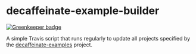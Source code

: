 # decaffeinate-example-builder

[![Greenkeeper badge](https://badges.greenkeeper.io/decaffeinate/decaffeinate-example-builder.svg)](https://greenkeeper.io/)

A simple Travis script that runs regularly to update all projects specified by
the [decaffeinate-examples] project.

[decaffeinate-examples]: https://github.com/decaffeinate/decaffeinate-examples
